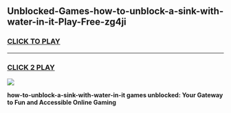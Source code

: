 
## Unblocked-Games-how-to-unblock-a-sink-with-water-in-it-Play-Free-zg4ji
<h3>
<a href="https://premium76.site?title=how-to-unblock-a-sink-with-water-in-it&ref=21A">CLICK TO PLAY</a></h3>
<hr>

<h3>
<a href="https://premium76.site?title=how-to-unblock-a-sink-with-water-in-it&ref=21A">CLICK 2 PLAY</a>
  
</h3>

<a href="https://premium76.site?title=how-to-unblock-a-sink-with-water-in-it&ref=21A"><img src="https://clearcache.store/games.png"></a>


**how-to-unblock-a-sink-with-water-in-it games unblocked: Your Gateway to Fun and Accessible Online Gaming**
